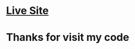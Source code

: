 # <a href="https://wizardimran.github.io/penguin-fashion/">Live Site</a>
# Thanks for visit my code
